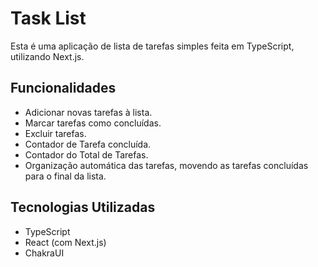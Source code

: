 # Task List

Esta é uma aplicação de lista de tarefas simples feita em TypeScript, utilizando Next.js.

## Funcionalidades

- Adicionar novas tarefas à lista.
- Marcar tarefas como concluídas.
- Excluir tarefas.
- Contador de Tarefa concluída.
- Contador do Total de Tarefas.
- Organização automática das tarefas, movendo as tarefas concluídas para o final da lista.

 ## Tecnologias Utilizadas
- TypeScript
- React (com Next.js)
- ChakraUI
